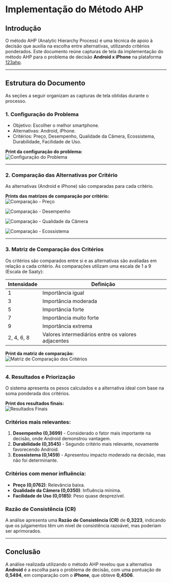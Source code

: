 # Implementação do Método AHP

## Introdução
O método AHP (Analytic Hierarchy Process) é uma técnica de apoio à decisão que auxilia na escolha entre alternativas, utilizando critérios ponderados. Este documento reúne capturas de tela da implementação do método AHP para o problema de decisão **Android x iPhone** na plataforma [123ahp](http://www.123ahp.com/Izracun.aspx).

---

## Estrutura do Documento
As seções a seguir organizam as capturas de tela obtidas durante o processo.

### 1. Configuração do Problema
- Objetivo: Escolher o melhor smartphone.
- Alternativas: Android, iPhone.
- Critérios: Preço, Desempenho, Qualidade da Câmera, Ecossistema, Durabilidade, Facilidade de Uso.

**Print da configuração do problema:**  
![Configuração do Problema](unidade_2/imagens/config.jpg)

---

### 2. Comparação das Alternativas por Critério
As alternativas (Android e iPhone) são comparadas para cada critério.  

**Prints das matrizes de comparação por critério:**   
  ![Comparação - Preço](unidade_2/imagens/comp_preco.jpg)  

  ![Comparação - Desempenho](unidade_2/imagens/comp_desempenho.jpg)  

  ![Comparação - Qualidade da Câmera](unidade_2/imagens/comp_camera.jpg)  

  ![Comparação - Ecossistema](unidade_2/imagens/comp_ecossistema.jpg)  

---

### 3. Matriz de Comparação dos Critérios

Os critérios são comparados entre si e as alternativas são avaliadas em relação a cada critério. As comparações utilizam uma escala de 1 a 9 (Escala de Saaty):

| Intensidade | Definição                                          |
|-------------|----------------------------------------------------|
| 1           | Importância igual                                  |
| 3           | Importância moderada                               |
| 5           | Importância forte                                  |
| 7           | Importância muito forte                            |
| 9           | Importância extrema                                |
| 2, 4, 6, 8  | Valores intermediários entre os valores adjacentes |

**Print da matriz de comparação:**  
![Matriz de Comparação dos Critérios](unidade_2/imagens/matriz.jpg)

---

### 4. Resultados e Priorização
O sistema apresenta os pesos calculados e a alternativa ideal com base na soma ponderada dos critérios.  

**Print dos resultados finais:**  
![Resultados Finais](unidade_2/imagens/result.jpg)

### Critérios mais relevantes:
1. **Desempenho (0,3699)** - Considerado o fator mais importante na decisão, onde Android demonstrou vantagem.
2. **Durabilidade (0,3545)** - Segundo critério mais relevante, novamente favorecendo Android.
3. **Ecossistema (0,1459)** - Apresentou impacto moderado na decisão, mas não foi determinante.

### Critérios com menor influência:
- **Preço (0,0762)**: Relevância baixa.
- **Qualidade da Câmera (0,0350)**: Influência mínima.
- **Facilidade de Uso (0,0185)**: Peso quase desprezível.

### Razão de Consistência (CR)
A análise apresenta uma **Razão de Consistência (CR)** de **0,3223**, indicando que os julgamentos têm um nível de consistência razoável, mas poderiam ser aprimorados.

---

## Conclusão

A análise realizada utilizando o método AHP revelou que a alternativa **Android** é a escolha para o problema de decisão, com uma pontuação de **0,5494**, em comparação com o **iPhone**, que obteve **0,4506**.



